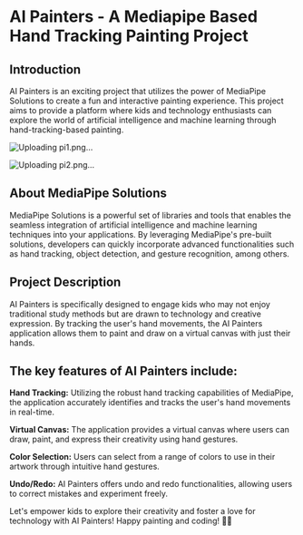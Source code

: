 # AI Painters - A Mediapipe Based Hand Tracking Painting Project


## Introduction
AI Painters is an exciting project that utilizes the power of MediaPipe Solutions to create a fun and interactive painting experience. This project aims to provide a platform where kids and technology enthusiasts can explore the world of artificial intelligence and machine learning through hand-tracking-based painting.

![Uploading pi1.png…]()

![Uploading pi2.png…]()


## About MediaPipe Solutions
MediaPipe Solutions is a powerful set of libraries and tools that enables the seamless integration of artificial intelligence and machine learning techniques into your applications. By leveraging MediaPipe's pre-built solutions, developers can quickly incorporate advanced functionalities such as hand tracking, object detection, and gesture recognition, among others.

## Project Description
AI Painters is specifically designed to engage kids who may not enjoy traditional study methods but are drawn to technology and creative expression. By tracking the user's hand movements, the AI Painters application allows them to paint and draw on a virtual canvas with just their hands.

## The key features of AI Painters include:

**Hand Tracking:** Utilizing the robust hand tracking capabilities of MediaPipe, the application accurately identifies and tracks the user's hand movements in real-time.

**Virtual Canvas:** The application provides a virtual canvas where users can draw, paint, and express their creativity using hand gestures.

**Color Selection:** Users can select from a range of colors to use in their artwork through intuitive hand gestures.

**Undo/Redo:** AI Painters offers undo and redo functionalities, allowing users to correct mistakes and experiment freely.

Let's empower kids to explore their creativity and foster a love for technology with AI Painters! Happy painting and coding! 🎨🤖
